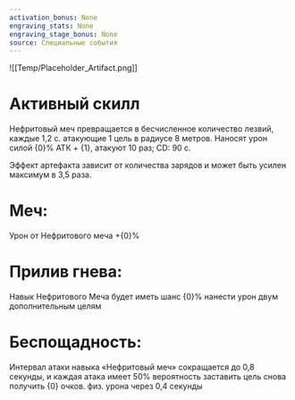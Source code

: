 ```yaml
---
activation_bonus: None
engraving_stats: None
engraving_stage_bonus: None
source: Специальные события
---
```

![[Temp/Placeholder_Artifact.png]]
# Активный скилл
Нефритовый меч превращается в бесчисленное количество лезвий, каждые 1,2 с. атакующие 1 цель в радиусе 8 метров. Наносят урон силой {0}% АТК + {1}, атакуют 10 раз; CD: 90 с.

Эффект артефакта зависит от количества зарядов и может быть усилен максимум в 3,5 раза.

# Меч: 
Урон от Нефритового меча +{0}%
# Прилив гнева: 
Навык Нефритового Меча будет иметь шанс {0}% нанести урон двум дополнительным целям
# Беспощадность: 
Интервал атаки навыка «Нефритовый меч» сокращается до 0,8 секунды, и каждая атака имеет 50% вероятность заставить цель снова получить {0} очков. физ. урона через 0,4 секунды
